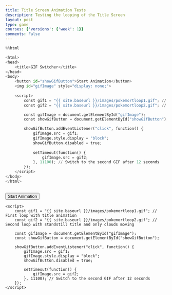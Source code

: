 ```yaml
---
title: Title Screen Animation Tests
description: Testing the looping of the Title Screen
layout: post
type: game
courses: {'versions': {'week': 1}}
comments: False
---
```


```python
%%html

<html>
<head>
    <title>GIF Switcher</title>
</head>
<body>
    <button id="showGifButton">Start Animation</button>
    <img id="gifImage" style="display: none;">
    
    <script>
        const gif1 = "{{ site.baseurl }}/images/pokemortloop1.gif"; // First loop with title animation
        const gif2 = "{{ site.baseurl }}/images/pokemortloop2.gif"; // Second loop with standstill title and only clouds moving

        const gifImage = document.getElementById("gifImage");
        const showGifButton = document.getElementById("showGifButton");

        showGifButton.addEventListener("click", function() {
            gifImage.src = gif1;
            gifImage.style.display = "block";
            showGifButton.disabled = true;
            
            setTimeout(function() {
                gifImage.src = gif2;
            }, 11100); // Switch to the second GIF after 12 seconds
        });
    </script>
</body>
</html>



```



<html>
<head>
    <title>GIF Switcher</title>
</head>
<body>
    <button id="showGifButton">Start Animation</button>
    <img id="gifImage" style="display: none;">

    <script>
        const gif1 = "{{ site.baseurl }}/images/pokemortloop1.gif"; // First loop with title animation
        const gif2 = "{{ site.baseurl }}/images/pokemortloop2.gif"; // Second loop with standstill title and only clouds moving

        const gifImage = document.getElementById("gifImage");
        const showGifButton = document.getElementById("showGifButton");

        showGifButton.addEventListener("click", function() {
            gifImage.src = gif1;
            gifImage.style.display = "block";
            showGifButton.disabled = true;

            setTimeout(function() {
                gifImage.src = gif2;
            }, 11100); // Switch to the second GIF after 12 seconds
        });
    </script>
</body>
</html>




